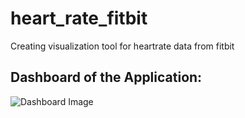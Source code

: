 # heart_rate_fitbit
Creating visualization tool for heartrate data from fitbit

## Dashboard of the Application:
![Dashboard Image](https://user-images.githubusercontent.com/9116745/39799637-9463b0ce-5382-11e8-8f0c-368622541338.png)

